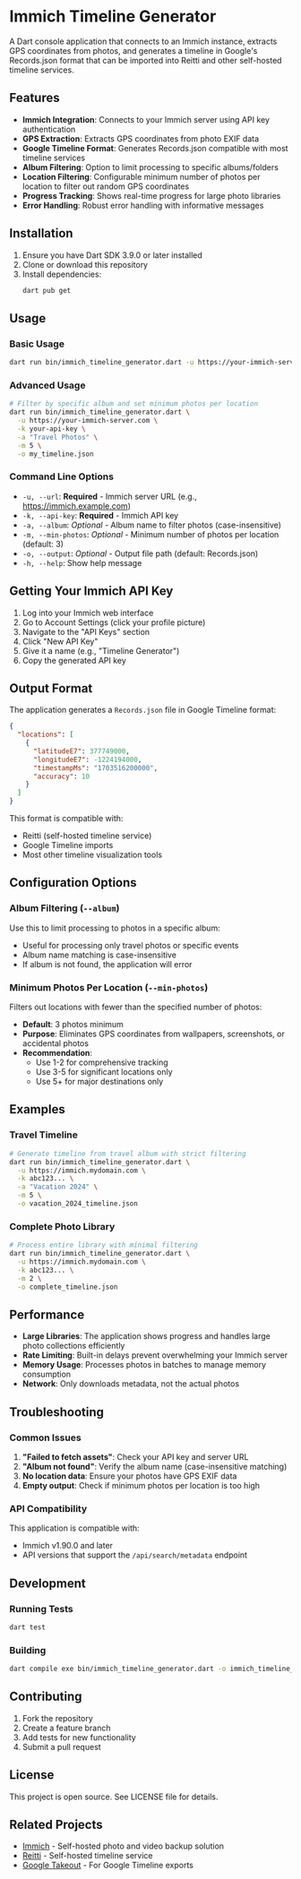 # Immich Timeline Generator

A Dart console application that connects to an Immich instance, extracts GPS coordinates from photos, and generates a timeline in Google's Records.json format that can be imported into Reitti and other self-hosted timeline services.

## Features

- **Immich Integration**: Connects to your Immich server using API key authentication
- **GPS Extraction**: Extracts GPS coordinates from photo EXIF data
- **Google Timeline Format**: Generates Records.json compatible with most timeline services
- **Album Filtering**: Option to limit processing to specific albums/folders
- **Location Filtering**: Configurable minimum number of photos per location to filter out random GPS coordinates
- **Progress Tracking**: Shows real-time progress for large photo libraries
- **Error Handling**: Robust error handling with informative messages

## Installation

1. Ensure you have Dart SDK 3.9.0 or later installed
2. Clone or download this repository
3. Install dependencies:
   ```bash
   dart pub get
   ```

## Usage

### Basic Usage

```bash
dart run bin/immich_timeline_generator.dart -u https://your-immich-server.com -k your-api-key
```

### Advanced Usage

```bash
# Filter by specific album and set minimum photos per location
dart run bin/immich_timeline_generator.dart \
  -u https://your-immich-server.com \
  -k your-api-key \
  -a "Travel Photos" \
  -m 5 \
  -o my_timeline.json
```

### Command Line Options

- `-u, --url`: **Required** - Immich server URL (e.g., https://immich.example.com)
- `-k, --api-key`: **Required** - Immich API key
- `-a, --album`: *Optional* - Album name to filter photos (case-insensitive)
- `-m, --min-photos`: *Optional* - Minimum number of photos per location (default: 3)
- `-o, --output`: *Optional* - Output file path (default: Records.json)
- `-h, --help`: Show help message

## Getting Your Immich API Key

1. Log into your Immich web interface
2. Go to Account Settings (click your profile picture)
3. Navigate to the "API Keys" section
4. Click "New API Key"
5. Give it a name (e.g., "Timeline Generator")
6. Copy the generated API key

## Output Format

The application generates a `Records.json` file in Google Timeline format:

```json
{
  "locations": [
    {
      "latitudeE7": 377749000,
      "longitudeE7": -1224194000,
      "timestampMs": "1703516200000",
      "accuracy": 10
    }
  ]
}
```

This format is compatible with:
- Reitti (self-hosted timeline service)
- Google Timeline imports
- Most other timeline visualization tools

## Configuration Options

### Album Filtering (`--album`)

Use this to limit processing to photos in a specific album:
- Useful for processing only travel photos or specific events
- Album name matching is case-insensitive
- If album is not found, the application will error

### Minimum Photos Per Location (`--min-photos`)

Filters out locations with fewer than the specified number of photos:
- **Default**: 3 photos minimum
- **Purpose**: Eliminates GPS coordinates from wallpapers, screenshots, or accidental photos
- **Recommendation**: 
  - Use 1-2 for comprehensive tracking
  - Use 3-5 for significant locations only
  - Use 5+ for major destinations only

## Examples

### Travel Timeline
```bash
# Generate timeline from travel album with strict filtering
dart run bin/immich_timeline_generator.dart \
  -u https://immich.mydomain.com \
  -k abc123... \
  -a "Vacation 2024" \
  -m 5 \
  -o vacation_2024_timeline.json
```

### Complete Photo Library
```bash
# Process entire library with minimal filtering
dart run bin/immich_timeline_generator.dart \
  -u https://immich.mydomain.com \
  -k abc123... \
  -m 2 \
  -o complete_timeline.json
```

## Performance

- **Large Libraries**: The application shows progress and handles large photo collections efficiently
- **Rate Limiting**: Built-in delays prevent overwhelming your Immich server
- **Memory Usage**: Processes photos in batches to manage memory consumption
- **Network**: Only downloads metadata, not the actual photos

## Troubleshooting

### Common Issues

1. **"Failed to fetch assets"**: Check your API key and server URL
2. **"Album not found"**: Verify the album name (case-insensitive matching)
3. **No location data**: Ensure your photos have GPS EXIF data
4. **Empty output**: Check if minimum photos per location is too high

### API Compatibility

This application is compatible with:
- Immich v1.90.0 and later
- API versions that support the `/api/search/metadata` endpoint

## Development

### Running Tests
```bash
dart test
```

### Building
```bash
dart compile exe bin/immich_timeline_generator.dart -o immich_timeline_generator
```

## Contributing

1. Fork the repository
2. Create a feature branch
3. Add tests for new functionality
4. Submit a pull request

## License

This project is open source. See LICENSE file for details.

## Related Projects

- [Immich](https://immich.app/) - Self-hosted photo and video backup solution
- [Reitti](https://github.com/isokissa3/Reitti) - Self-hosted timeline service
- [Google Takeout](https://takeout.google.com/) - For Google Timeline exports
